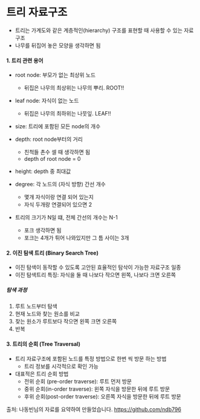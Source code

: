 # 트리 자료구조

- 트리는 가계도와 같은 계층적인(hierarchy) 구조를 표현할 때 사용할 수 있는 자료구조
- 나무를 뒤집어 놓은 모양을 생각하면 됨

#### 1. 트리 관련 용어

- root node: 부모가 없는 최상위 노드
  - 뒤집은 나무의 최상위는 나무의 뿌리. ROOT!!
- leaf node: 자식이 없는 노드
  - 뒤집은 나무의 최하위는 나뭇잎. LEAF!! 
- size: 트리에 포함된 모든 node의 개수
- depth:  root node부터의 거리
  - 친척들 촌수 셀 때 생각하면 됨
  - depth of root node = 0

- height: depth 중 최대값
- degree: 각 노드의 (자식 방향) 간선 개수
  - 몇개 자식이랑 연결 되어 있는지
  - 자식 두개랑 연결되어 있으면 2
- 트리의 크기가 N일 떄, 전체 간선의 개수는 N-1
  - 포크 생각하면 됨
  - 포크는 4개가 튀어 나와있지만 그 틈 사이는 3개

#### 2. 이진 탐색 트리 (Binary Search Tree)

- 이진 탐색이 동작할 수 있도록 고안된 효율적인 탐삭이 가능한 자료구조 일종
- 이진 탐색트리 특징:  자식을 둘 때 나보다 작으면 왼쪽, 나보다 크면 오른쪽



##### 탐색 과정

1. 루트 노드부터 탐색
2. 현재 노드와 찾는 원소를 비교
3. 찾는 원소가 루트보다 작으면 왼쪽 크면 오른쪽
4. 반복

#### 3. 트리의 순회 (Tree Traversal)

- 트리 자료구조에 포함된 노드를 특정 방법으로 한번 씩 방문 하는 방법
  - 트리 정보를 시각적으로 확인 가능
- 대표적은 트리 순회 방법
  - 전위 순회 (pre-order traverse): 루트 먼저 방문
  - 중위 순회(in-order traverse): 왼쪽 자식을 방문한 뒤에 루트 방문
  - 후위 순회(post-order traverse): 오른쪽 자식을 방문한 뒤에 루트 방문











출처: 나동빈님의 자료를 요약하여 만들었습니다. https://github.com/ndb796

